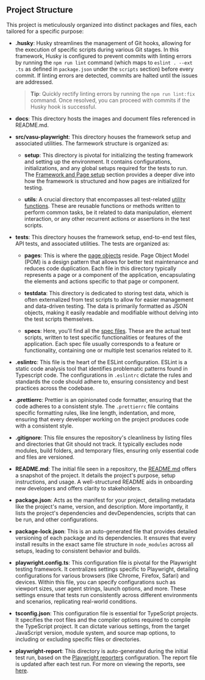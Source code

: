 ## Project Structure

This project is meticulously organized into distinct packages and files, each tailored for a specific purpose:

- **.husky**: Husky streamlines the management of Git hooks, allowing for the execution of specific scripts during various Git stages. In this framework, Husky is configured to prevent commits with linting errors by running the `npm run lint` command (which maps to `eslint . --ext .ts` as defined in `package.json` under the `scripts` section) before every commit. If linting errors are detected, commits are halted until the issues are addressed.

  > **Tip**: Quickly rectify linting errors by running the `npm run lint:fix` command. Once resolved, you can proceed with commits if the Husky hook is successful.

- **docs**: This directory hosts the images and document files referenced in README.md.

- **src/vasu-playwright**: This directory houses the framework setup and associated utilities. The farmework structure is organized as:

  - **setup**: This directory is pivotal for initializing the testing framework and setting up the environment. It contains configurations, initializations, and any global setups required for the tests to run. The [Framework and Page setup](FrameworkSetup.md) section provides a deeper dive into how the framework is structured and how pages are initialized for testing.

  - **utils**: A crucial directory that encompasses all test-related [utility functions](Utilities.md). These are reusable functions or methods written to perform common tasks, be it related to data manipulation, element interaction, or any other recurrent actions or assertions in the test scripts.

- **tests**: This directory houses the framework setup, end-to-end test files, API tests, and associated utilities. The tests are organized as:

  - **pages**: This is where the [page objects](../README.md#page-objects) reside. Page Object Model (POM) is a design pattern that allows for better test maintenance and reduces code duplication. Each file in this directory typically represents a page or a component of the application, encapsulating the elements and actions specific to that page or component.

  - **testdata**: This directory is dedicated to storing test data, which is often externalized from test scripts to allow for easier management and data-driven testing. The data is primarily formatted as JSON objects, making it easily readable and modifiable without delving into the test scripts themselves.

  - **specs**: Here, you'll find all the [spec files](../README.md#writing-tests-in-a-spec-file). These are the actual test scripts, written to test specific functionalities or features of the application. Each spec file usually corresponds to a feature or functionality, containing one or multiple test scenarios related to it.

- **.eslintrc**: This file is the heart of the ESLint configuration. ESLint is a static code analysis tool that identifies problematic patterns found in Typescript code. The configurations in `.eslintrc` dictate the rules and standards the code should adhere to, ensuring consistency and best practices across the codebase.

- **.prettierrc**: Prettier is an opinionated code formatter, ensuring that the code adheres to a consistent style. The `.prettierrc` file contains specific formatting rules, like line length, indentation, and more, ensuring that every developer working on the project produces code with a consistent style.

- **.gitignore**: This file ensures the repository's cleanliness by listing files and directories that Git should not track. It typically excludes node modules, build folders, and temporary files, ensuring only essential code and files are versioned.

- **README.md**: The initial file seen in a repository, the [README.md](../README.md) offers a snapshot of the project. It details the project's purpose, setup instructions, and usage. A well-structured README aids in onboarding new developers and offers clarity to stakeholders.

- **package.json**: Acts as the manifest for your project, detailing metadata like the project's name, version, and description. More importantly, it lists the project's dependencies and devDependencies, scripts that can be run, and other configurations.
- **package-lock.json**: This is an auto-generated file that provides detailed versioning of each package and its dependencies. It ensures that every install results in the exact same file structure in `node_modules` across all setups, leading to consistent behavior and builds.

- **playwright.config.ts**: This configuration file is pivotal for the Playwright testing framework. It centralizes settings specific to Playwright, detailing configurations for various browsers (like Chrome, Firefox, Safari) and devices. Within this file, you can specify configurations such as viewport sizes, user agent strings, launch options, and more. These settings ensure that tests run consistently across different environments and scenarios, replicating real-world conditions.

- **tsconfig.json**: This configuration file is essential for TypeScript projects. It specifies the root files and the compiler options required to compile the TypeScript project. It can dictate various settings, from the target JavaScript version, module system, and source map options, to including or excluding specific files or directories.

- **playwright-report**: This directory is auto-generated during the initial test run, based on the [Playwright reporters](https://playwright.dev/docs/test-reporters) configuration. The report file is updated after each test run. For more on viewing the reports, see [here](../README.md#report-generation-and-viewing).
